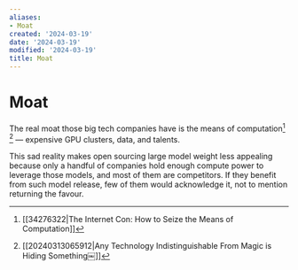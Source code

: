```yaml
---
aliases:
- Moat
created: '2024-03-19'
date: '2024-03-19'
modified: '2024-03-19'
title: Moat
---
```


# Moat

The real moat those big tech companies have is the means of computation[^1] [^2] — expensive GPU clusters, data, and talents.

This sad reality makes open sourcing large model weight less appealing because only a handful of companies hold enough compute power to leverage those models, and most of them are competitors. If they benefit from such model release, few of them would acknowledge it, not to mention returning the favour.

[^1]: [[34276322|The Internet Con: How to Seize the Means of Computation]]
[^2]: [[20240313065912|Any Technology Indistinguishable From Magic is Hiding Something￼]]